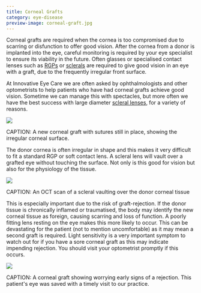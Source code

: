 ```yaml
---
title: Corneal Grafts
category: eye-disease
preview-image: corneal-graft.jpg
---
```


<div class="employee-heading">
<p>Corneal grafts are required when the cornea is too compromised due to scarring or disfunction to offer good vision. After the cornea from a donor is implanted into the eye, careful monitoring is required by your eye specialist to ensure its viability in the future. Often glasses or specialised contact lenses such as <a href="/what-we-do/gas-permeable-contact-lenses">RGPs</a> or  <a href="/what-we-do/scleral-contact-lenses">sclerals</a> are required to give good vision in an eye with a graft, due to the frequently irregular front surface.</p>
</div> 

At Innovative Eye Care we are often asked by ophthalmologists and other optometrists to help patients who have had corneal grafts achieve good vision. Sometime we can manage this with spectacles, but more often we have the best success with large diameter [scleral lenses](/what-we-do/scleral-contact-lenses), for a variety of reasons.

![](/uploads/corneal-graft-3.jpg)

CAPTION: A new corneal graft with sutures still in place, showing the irregular corneal surface.

The donor cornea is often irregular in shape and this makes it very difficult to fit a standard RGP or soft contact lens. A scleral lens will vault over a grafted eye without touching the surface. Not only is this good for vision but also for the physiology of the tissue.

![](/uploads/graft-scleral-2.jpg)

CAPTION: An OCT scan of a scleral vaulting over the donor corneal tissue

This is especially important due to the risk of graft-rejection. If the donor tissue is chronically inflamed or traumatised, the body may identify the new corneal tissue as foreign, causing scarring and loss of function. A poorly fitting lens resting on the eye makes this more likely to occur. This can be devastating for the patient (not to mention uncomfortable) as it may mean a second graft is required. Light sensitivity is a very important symptom to watch out for if you have a sore corneal graft as this may indicate impending rejection. You should visit your optometrist promptly if this occurs.

![](/uploads/corneal-graft-rejection.jpg)

CAPTION: A corneal graft showing worrying early signs of a rejection. This patient's eye was saved with a timely visit to our practice.
